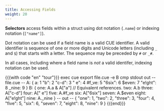 ```yaml
---
title: Accessing Fields
weight: 20
---
```


**Selectors** access fields within a struct using dot notation (`.name`) or
indexing notation (`["name"]`).

Dot notation can be used if a field name is a valid CUE identifier.
A valid identifier is sequence of one or more digits and Unicode letters
(including `_` and `$`) that starts with a letter.
The sequence may be preceded by `#` or `_#`.

In all cases, including where a field name is *not* a valid identifer, indexing
notation can be used.

{{{with code "en" "tour"}}}
exec cue export file.cue -e B
cmp stdout out
-- file.cue --
A: {
	a:       1
	"b":     2
	"c-d":   3
	" e":    4
	#f_ve:   5
	"6six":  6
	$even:   7
	"e!ght": 8
	_nine:   9
}
B: {
	one:   A.a & A["a"] // Equivalent references.
	two:   A.b
	three: A["c-d"]
	four:  A[" e"]
	five:  A.#f_ve
	six:   A["6six"]
	seven: A.$even
	eight: A["e!ght"]
	nine:  A._nine
}
-- out --
{
    "one": 1,
    "two": 2,
    "three": 3,
    "four": 4,
    "five": 5,
    "six": 6,
    "seven": 7,
    "eight": 8,
    "nine": 9
}
{{{end}}}

